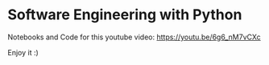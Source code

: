 # Software Engineering with Python

Notebooks and Code for this youtube video: https://youtu.be/6g6_nM7vCXc

Enjoy it :)
